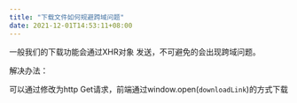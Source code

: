 ```yaml
---
title: "下载文件如何规避跨域问题"
date: 2021-12-01T14:53:11+08:00
---
```


一般我们的下载功能会通过XHR对象 发送，不可避免的会出现跨域问题。

解决办法：

可以通过修改为http Get请求，前端通过window.open(`downloadLink`)的方式下载
